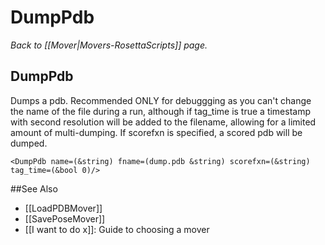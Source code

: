 # DumpPdb
*Back to [[Mover|Movers-RosettaScripts]] page.*
## DumpPdb

Dumps a pdb. Recommended ONLY for debuggging as you can't change the name of the file during a run, although if tag\_time is true a timestamp with second resolution will be added to the filename, allowing for a limited amount of multi-dumping. If scorefxn is specified, a scored pdb will be dumped.

    <DumpPdb name=(&string) fname=(dump.pdb &string) scorefxn=(&string) tag_time=(&bool 0)/>


##See Also

* [[LoadPDBMover]]
* [[SavePoseMover]]
* [[I want to do x]]: Guide to choosing a mover
